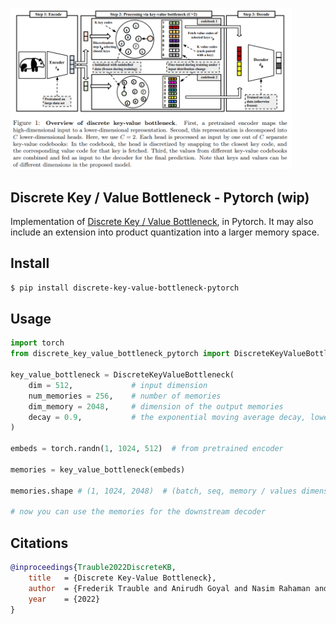 <img src="./discrete-key-value.png" width="450px"></img>

## Discrete Key / Value Bottleneck - Pytorch (wip)

Implementation of <a href="https://arxiv.org/abs/2207.11240">Discrete Key / Value Bottleneck</a>, in Pytorch. It may also include an extension into product quantization into a larger memory space.

## Install

```bash
$ pip install discrete-key-value-bottleneck-pytorch
```

## Usage

```python
import torch
from discrete_key_value_bottleneck_pytorch import DiscreteKeyValueBottleneck

key_value_bottleneck = DiscreteKeyValueBottleneck(
    dim = 512,             # input dimension
    num_memories = 256,    # number of memories
    dim_memory = 2048,     # dimension of the output memories
    decay = 0.9,           # the exponential moving average decay, lower means the keys will change faster
)

embeds = torch.randn(1, 1024, 512)  # from pretrained encoder

memories = key_value_bottleneck(embeds)

memories.shape # (1, 1024, 2048)  # (batch, seq, memory / values dimension)

# now you can use the memories for the downstream decoder
```

## Citations

```bibtex
@inproceedings{Trauble2022DiscreteKB,
    title   = {Discrete Key-Value Bottleneck},
    author  = {Frederik Trauble and Anirudh Goyal and Nasim Rahaman and Michael Curtis Mozer and Kenji Kawaguchi and Yoshua Bengio and Bernhard Scholkopf},
    year    = {2022}
}
```
